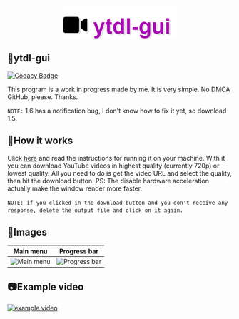 <p align="center">
  <img src="./src/assets/logo.png">
</p>

## 🔨ytdl-gui

[![Codacy Badge](https://api.codacy.com/project/badge/Grade/65650a48253a47e58e68ad59beaa0eb2)](https://app.codacy.com/gh/ytdl-gui/ytdl-gui?utm_source=github.com&utm_medium=referral&utm_content=ytdl-gui/ytdl-gui&utm_campaign=Badge_Grade)

This program is a work in progress made by me. It is very simple.
No DMCA GitHub, please. Thanks.

`NOTE:` 1.6 has a notification bug, I don't know how to fix it yet, so download 1.5.

## 🌠How it works
Click [here](https://github.com/ytdl-gui/ytdl-gui/releases/latest)
and read the instructions for running it on your machine.
With it you can download YouTube videos in highest quality (currently 720p) or lowest quality.
All you need to do is get the video URL and select the quality, then hit the download button.
PS: The disable hardware acceleration actually make the window render more faster.

`NOTE: if you clicked in the download button and you don't receive any response, delete the output file and click on it again.`

## 📰Images

Main menu     |     Progress bar
:------------:|:---------------:
![Main menu](https://i.imgur.com/DqzsCVU.png) | ![Progress bar](https://i.imgur.com/3P1BzfZ.png)

## 📷Example video
[![example video](https://res.cloudinary.com/marcomontalbano/image/upload/v1604595805/video_to_markdown/images/streamable--ccnfdv-c05b58ac6eb4c4700831b2b3070cd403.jpg)](https://streamable.com/ccnfdv "example video")